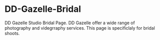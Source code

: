 # DD-Gazelle-Bridal
DD Gazelle Studio Bridal Page. DD Gazelle offer a wide range of photography and videgrraphy services. This page is specificlaly for bridal shoots.
